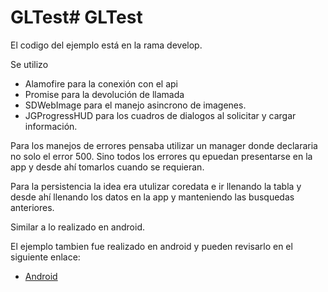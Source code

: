 # GLTest# GLTest

El codigo del ejemplo está en la rama develop.

Se utilizo

* Alamofire para la conexión con el api
* Promise para la devolución de llamada
* SDWebImage para el manejo asincrono de imagenes.
* JGProgressHUD para los cuadros de dialogos al solicitar y cargar información.

Para los manejos de errores pensaba utilizar un manager donde declararia no solo el error 500.
Sino todos los errores qu epuedan presentarse en la app y desde ahí tomarlos cuando se requieran.

Para la persistencia la idea era utulizar coredata e ir llenando la tabla y desde ahí llenando los datos en la app y manteniendo las busquedas anteriores.

Similar a lo realizado en android.

El ejemplo tambien fue realizado en android y pueden revisarlo en el siguiente enlace:

* [Android](https://github.com/Simaski17/testIT/tree/develop)
